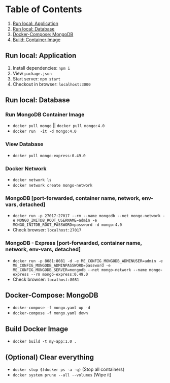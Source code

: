 # Table of Contents
1. [Run local: Application](#run-local-app)
2. [Run local: Database](#run-local-db)
3. [Docker-Compose: MongoDB](#docker-compose)
4. [Build: Container Image](#build)

## <a name="run-local-app">Run local: Application</a>
1. Install dependencies: `npm i`
2. View `package.json`
3. Start server: `npm start`
4. Checkout in browser: `localhost:3000`

## <a name="run-local-db">Run local: Database</a>
### Run MongoDB Container Image
* `docker pull mongo` || `docker pull mongo:4.0`
* `docker run  -it -d mongo:4.0`
### View Database
* `docker pull mongo-express:0.49.0`
### Docker Network
* `docker network ls`
* `docker network create mongo-network`
### MongoDB [port-forwarded, container name, network, env-vars, detached]
* `docker run -p 27017:27017 --rm --name mongodb --net mongo-network -e MONGO_INITDB_ROOT_USERNAME=admin -e MONGO_INITDB_ROOT_PASSWORD=password -d mongo:4.0`
* Check browser: `localhost:27017`
### MongoDB - Express [port-forwarded, container name, network, env-vars, detached]
* `docker run -p 8081:8081 -d -e ME_CONFIG_MONGODB_ADMINUSER=admin -e ME_CONFIG_MONGODB_ADMINPASSWORD=password -e ME_CONFIG_MONGODB_SERVER=mongodb --net mongo-network --name mongo-express --rm mongo-express:0.49.0`
* Check browser: `localhost:8081`

## <a name="docker-compose">Docker-Compose: MongoDB</a>
* `docker-compose -f mongo.yaml up -d`
* `docker-compose -f mongo.yaml down`

## <a name="build">Build Docker Image</a>
* `docker build -t my-app:1.0 .`

## <a name="Clear">(Optional) Clear everything</a>
* `docker stop $(docker ps -a -q)` (Stop all containers)
* `docker system prune --all --volumes` (Wipe it)